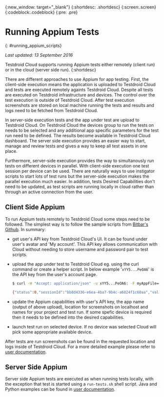{:new_window: target="_blank"}
{:shortdesc: .shortdesc}
{:screen:.screen}
{:codeblock:.codeblock}
{:pre: .pre}

# Running Appium Tests
{: #running_appium_scripts} 

*Last updated: 13 September 2016*
 
Testdroid Cloud supports running Appium tests either remotely (client run) or in the cloud (server side run).
{:shortdesc}

There are different approaches to use Appium for app testing. First, the client-side execution means the application is uploaded to Testdroid Cloud and tests are executed remotely againts Testdroid Cloud. Despite all tests are executed on Testdroid infrastructure and devices. The control over the test execution is outside of Testdroid Cloud. After test execution screenshots are stored on local machine running the tests and results and logs need to be fetched from Testdroid Cloud.

In server-side execution tests and the app under test are upload to Testdroid Cloud. On Testdroid Cloud the devices group to run the tests on needs to be selected and any additional app specific parameters for the test run need to be defined. The results become available in Testdroid Cloud dashboard. The server side execution provides an easier way to start, manage and review tests and gives a way to keep all test assets in one place.

Furthermore, server-side execution provides the way to simultanously run tests on different devices in parallel. With client-side execution one test session per device can be used. There are naturally ways to use instigator scripts to start lots of test runs but the server-side execution makes the parallel execution much easier. In addition, tests Desired Capabilities don't need to be updated, as test scripts are running locally in cloud rather than through an active connection from the user.

 
## Client Side Appium

To run Appium tests remotely to Testdroid Cloud some steps need to be followed. The simplest way is to follow the sample scripts from [Bitbar's Github](https://github.com/bitbar/testdroid-samples/). In summary:

* get user's API key from Testdroid Cloud's UI. It can be found under user's avatar and 'My account'. This API key allows communication with Cloud without needing to store username and password pair to test scripts.

* upload the app under test to Testdroid Cloud eg. using the curl command or create a helper script. In below example '`xYY5...PeOA6`' is the API key from the user's account page.

  ```bash
  $ curl -H "Accept: application/json" -u xYY5...PeOA6: -F myAppFile=@"/absolute/file/path/example.apk" http://appium.testdroid.com/upload

  {"status":0,"sessionId":"bb8d4336-e6ea-4ba7-9b4c-a6824f1c60aa","value":{"message":"uploads successful","uploadCount":1,"rejectCount":0,"expiresIn":1800,"uploads":{"myAppFile":"bb8e4336-e6ea-4ba7-9b4c-a6824f1c60aa/Testdroid.apk"},"rejects":{}}}
  ```
* update the Appium capabilities with user's API key, the app name (output of above upload), location for screenshots on localhost and names for your project and test run. If some spefic device is required then it needs to be defined into the desired capabilities.

* launch test run on selected device. If no device was selected Cloud will pick some appropriate available device.

After tests are run screenshots can be found in the requested location and logs inside of Testdroid Cloud. For a more detailed example please refer to [user documentation](http://docs.testdroid.com/appium/examples/).
 
## Server Side Appium
 
Server side Appium tests are executed as when running tests locally, with the exception that test is started using a `run-tests.sh` shell script. Java and Python examples can be found in [user documentation](http://docs.testdroid.com/appium/examples/).
